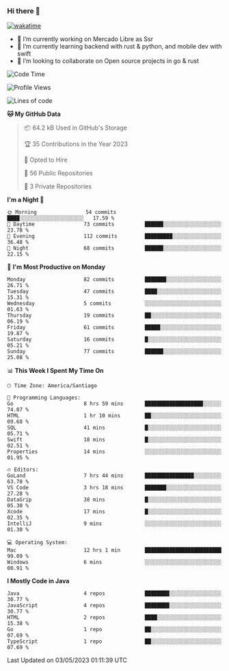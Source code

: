 ### Hi there 👋

[![wakatime](https://wakatime.com/badge/user/330beacb-fb27-4e32-bc38-f8f521bcf832.svg)](https://wakatime.com/@330beacb-fb27-4e32-bc38-f8f521bcf832)

- 🔭 I’m currently working on Mercado Libre as Ssr
- 🌱 I’m currently learning backend with rust & python, and mobile dev with swift
- 👯 I’m looking to collaborate on Open source projects in go & rust

<!--START_SECTION:waka-->
![Code Time](http://img.shields.io/badge/Code%20Time-19%20hrs%2023%20mins-blue)

![Profile Views](http://img.shields.io/badge/Profile%20Views-0-blue)

![Lines of code](https://img.shields.io/badge/From%20Hello%20World%20I%27ve%20Written-3.3%20million%20lines%20of%20code-blue)

**🐱 My GitHub Data** 

> 📦 64.2 kB Used in GitHub's Storage 
 > 
> 🏆 35 Contributions in the Year 2023
 > 
> 💼 Opted to Hire
 > 
> 📜 56 Public Repositories 
 > 
> 🔑 3 Private Repositories 
 > 
**I'm a Night 🦉** 

```text
🌞 Morning                54 commits          ████░░░░░░░░░░░░░░░░░░░░░   17.59 % 
🌆 Daytime                73 commits          ██████░░░░░░░░░░░░░░░░░░░   23.78 % 
🌃 Evening                112 commits         █████████░░░░░░░░░░░░░░░░   36.48 % 
🌙 Night                  68 commits          ██████░░░░░░░░░░░░░░░░░░░   22.15 % 
```
📅 **I'm Most Productive on Monday** 

```text
Monday                   82 commits          ███████░░░░░░░░░░░░░░░░░░   26.71 % 
Tuesday                  47 commits          ████░░░░░░░░░░░░░░░░░░░░░   15.31 % 
Wednesday                5 commits           ░░░░░░░░░░░░░░░░░░░░░░░░░   01.63 % 
Thursday                 19 commits          ██░░░░░░░░░░░░░░░░░░░░░░░   06.19 % 
Friday                   61 commits          █████░░░░░░░░░░░░░░░░░░░░   19.87 % 
Saturday                 16 commits          █░░░░░░░░░░░░░░░░░░░░░░░░   05.21 % 
Sunday                   77 commits          ██████░░░░░░░░░░░░░░░░░░░   25.08 % 
```


📊 **This Week I Spent My Time On** 

```text
🕑︎ Time Zone: America/Santiago

💬 Programming Languages: 
Go                       8 hrs 59 mins       ███████████████████░░░░░░   74.07 % 
HTML                     1 hr 10 mins        ██░░░░░░░░░░░░░░░░░░░░░░░   09.68 % 
SQL                      41 mins             █░░░░░░░░░░░░░░░░░░░░░░░░   05.71 % 
Swift                    18 mins             █░░░░░░░░░░░░░░░░░░░░░░░░   02.51 % 
Properties               14 mins             ░░░░░░░░░░░░░░░░░░░░░░░░░   01.95 % 

🔥 Editors: 
GoLand                   7 hrs 44 mins       ████████████████░░░░░░░░░   63.78 % 
VS Code                  3 hrs 18 mins       ███████░░░░░░░░░░░░░░░░░░   27.28 % 
DataGrip                 38 mins             █░░░░░░░░░░░░░░░░░░░░░░░░   05.30 % 
Xcode                    17 mins             █░░░░░░░░░░░░░░░░░░░░░░░░   02.35 % 
IntelliJ                 9 mins              ░░░░░░░░░░░░░░░░░░░░░░░░░   01.30 % 

💻 Operating System: 
Mac                      12 hrs 1 min        █████████████████████████   99.09 % 
Windows                  6 mins              ░░░░░░░░░░░░░░░░░░░░░░░░░   00.91 % 
```

**I Mostly Code in Java** 

```text
Java                     4 repos             ████████░░░░░░░░░░░░░░░░░   30.77 % 
JavaScript               4 repos             ████████░░░░░░░░░░░░░░░░░   30.77 % 
HTML                     2 repos             ████░░░░░░░░░░░░░░░░░░░░░   15.38 % 
Go                       1 repo              ██░░░░░░░░░░░░░░░░░░░░░░░   07.69 % 
TypeScript               1 repo              ██░░░░░░░░░░░░░░░░░░░░░░░   07.69 % 
```




 Last Updated on 03/05/2023 01:11:39 UTC
<!--END_SECTION:waka-->
